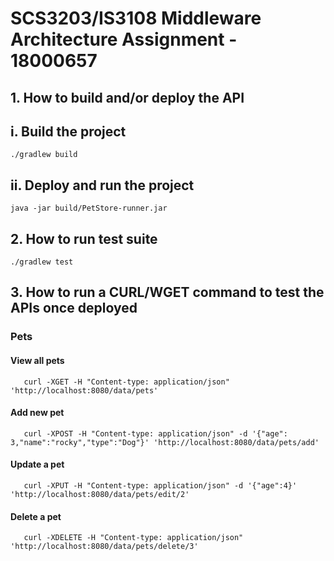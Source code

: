 # SCS3203/IS3108 Middleware Architecture Assignment - 18000657

## 1. How to build and/or deploy the API

## i. Build the project

    ./gradlew build

## ii. Deploy and run the project

    java -jar build/PetStore-runner.jar
    
## 2. How to run test suite

    ./gradlew test

## 3. How to run a CURL/WGET command to test the APIs once deployed

### Pets
#### View all pets
       curl -XGET -H "Content-type: application/json" 'http://localhost:8080/data/pets'
       
#### Add new pet
       curl -XPOST -H "Content-type: application/json" -d '{"age": 3,"name":"rocky","type":"Dog"}' 'http://localhost:8080/data/pets/add'
       
#### Update a pet
       curl -XPUT -H "Content-type: application/json" -d '{"age":4}' 'http://localhost:8080/data/pets/edit/2'
       
#### Delete a pet
       curl -XDELETE -H "Content-type: application/json" 'http://localhost:8080/data/pets/delete/3'
